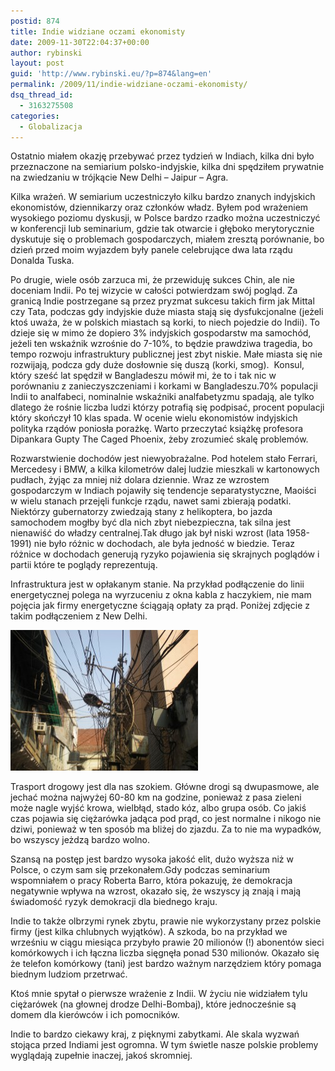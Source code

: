 ```yaml
---
postid: 874
title: Indie widziane oczami ekonomisty
date: 2009-11-30T22:04:37+00:00
author: rybinski
layout: post
guid: 'http://www.rybinski.eu/?p=874&lang=en'
permalink: /2009/11/indie-widziane-oczami-ekonomisty/
dsq_thread_id:
  - 3163275508
categories:
  - Globalizacja
---
```

Ostatnio miałem okazję przebywać przez tydzień w Indiach, kilka dni było przeznaczone na semiarium polsko-indyjskie, kilka dni spędziłem prywatnie na zwiedzaniu w trójkącie New Delhi – Jaipur – Agra.

Kilka wrażeń. W semiarium uczestniczyło kilku bardzo znanych indyjskich ekonomistów, dziennikarzy oraz członków władz. Byłem pod wrażeniem wysokiego poziomu dyskusji, w Polsce bardzo rzadko można uczestniczyć w konferencji lub seminarium, gdzie tak otwarcie i głęboko merytorycznie dyskutuje się o problemach gospodarczych, miałem zresztą porównanie, bo dzień przed moim wyjazdem były panele celebrujące dwa lata rządu Donalda Tuska.

<!--more-->

Po drugie, wiele osób zarzuca mi, że przewiduję sukces Chin, ale nie doceniam Indii. Po tej wizycie w całości potwierdzam swój pogląd. Za granicą Indie postrzegane są przez pryzmat sukcesu takich firm jak Mittal czy Tata, podczas gdy indyjskie duże miasta stają się dysfukcjonalne (jeżeli ktoś uważa, że w polskich miastach są korki, to niech pojedzie do Indii). To dzieje się w mimo że dopiero 3% indyjskich gospodarstw ma samochód, jeżeli ten wskaźnik wzrośnie do 7-10%, to będzie prawdziwa tragedia, bo tempo rozwoju infrastruktury publicznej jest zbyt niskie. Małe miasta się nie rozwijają, podcza gdy duże dosłownie się duszą (korki, smog).  Konsul, który sześć lat spędził w Bangladeszu mówił mi, że to i tak nic w porównaniu z zanieczyszczeniami i korkami w Bangladeszu.70% populacji Indii to analfabeci, nominalnie wskaźniki analfabetyzmu spadają, ale tylko dlatego że rośnie liczba ludzi którzy potrafią się podpisać, procent populacji który skończył 10 klas spada. W ocenie wielu ekonomistów indyjskich polityka rządów poniosła porażkę. Warto przeczytać książkę profesora Dipankara Gupty The Caged Phoenix, żeby zrozumieć skalę problemów.

Rozwarstwienie dochodów jest niewyobrażalne. Pod hotelem stało Ferrari, Mercedesy i BMW, a kilka kilometrów dalej ludzie mieszkali w kartonowych pudłach, żyjąc za mniej niż dolara dziennie. Wraz ze wzrostem gospodarczym w Indiach pojawiły się tendencje separatystyczne, Maoiści w wielu stanach przejęli funkcje rządu, nawet sami zbierają podatki. Niektórzy gubernatorzy zwiedzają stany z helikoptera, bo jazda samochodem mogłby być dla nich zbyt niebezpieczna, tak silna jest nienawiść do władzy centralnej.Tak długo jak był niski wzrost (lata 1958-1991) nie było różnic w dochodach, ale była jedność w biedzie. Teraz różnice w dochodach generują ryzyko pojawienia się skrajnych poglądów i partii które te poglądy reprezentują.

Infrastruktura jest w opłakanym stanie. Na przykład podłączenie do linii energetycznej polega na wyrzuceniu z okna kabla z haczykiem, nie mam pojęcia jak firmy energetyczne ściągają opłaty za prąd. Poniżej zdjęcie z takim podłączeniem z New Delhi.

<img class="alignnone size-medium wp-image-876" title="Podlaczenie pradu" src="/uploads/DSCN1810-300x225.jpg" alt="Podlaczenie pradu" width="300" height="225" />

Trasport drogowy jest dla nas szokiem. Główne drogi są dwupasmowe, ale jechać można najwyżej 60-80 km na godzine, ponieważ z pasa zieleni może nagle wyjść krowa, wielbłąd, stado kóz, albo grupa osób. Co jakiś czas pojawia się ciężarówka jadąca pod prąd, co jest normalne i nikogo nie dziwi, ponieważ w ten sposób ma bliżej do zjazdu. Za to nie ma wypadków, bo wszyscy jeżdzą bardzo wolno.

Szansą na postęp jest bardzo wysoka jakość elit, dużo wyższa niż w Polsce, o czym sam się przekonałem.Gdy podczas seminarium wspomniałem o pracy Roberta Barro, która pokazuję, że demokracja negatywnie wpływa na wzrost, okazało się, że wszyscy ją znają i mają świadomość ryzyk demokracji dla biednego kraju.

Indie to także olbrzymi rynek zbytu, prawie nie wykorzystany przez polskie firmy (jest kilka chlubnych wyjątków). A szkoda, bo na przykład we wrześniu w ciągu miesiąca przybyło prawie 20 milionów (!) abonentów sieci komórkowych i ich łączna liczba sięgnęła ponad 530 milionów. Okazało się że telefon komórkowy (tani) jest bardzo ważnym narzędziem który pomaga biednym ludziom przetrwać.

Ktoś mnie spytał o pierwsze wrażenie z Indii. W życiu nie widziałem tylu ciężarówek (na głownej drodze Delhi-Bombaj), które jednocześnie są domem dla kierówców i ich pomocników.

Indie to bardzo ciekawy kraj, z pięknymi zabytkami. Ale skala wyzwań stojąca przed Indiami jest ogromna. W tym świetle nasze polskie problemy wyglądają zupełnie inaczej, jakoś skromniej.
